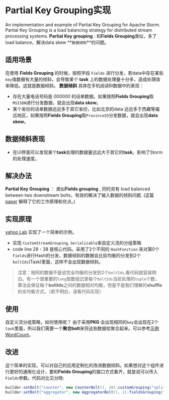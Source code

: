 Partial Key Grouping实现
===

An implementation and example of Partial Key Grouping for Apache Storm.
Partial Key Grouping is a load balancing strategy for distributed stream processing systems.
**Partial Key grouping** : 和**Fields Grouping**类似，多了load balance，解决data skew **`数据倾斜`**的问题。
## 适用场景
在使用 **Fields Grouping** 的时候，按照字段 `Fields` 进行分发，若data中存在某些`key`值数据有大量的倾斜，会导致某个 **task** 上的数据处理量十分多，造成处理效率降低。这就是数据倾斜。
**数据倾斜** 具体在手机阅读BI数据中的表现：
- 存在大量电话号码是 *000000* 的话单数据。如果按照**Fields Grouping**取`MSISDN`进行分发数据，就会出现**data skew**。
- 某个省份的话单数据远远多于其它省份，比如北京的data 远远多于西藏等偏远地区。如果按照**Fields Grouping**取`ProvinceID`分发数据，就会出现**data skew**。

## 数据倾斜表现
- 在UI界面可以发现某个**task**处理的数据量远远大于其它的**task**。影响了Storm的处理速度。

## 解决办法
**Partial Key Grouping** ： 类似**Fields grouping** , 同时具有 load balanced between two downstream bolts，有效的解决了输入数据的倾斜问题.   (这篇[paper](https://melmeric.files.wordpress.com/2014/11/the-power-of-both-choices-practical-load-balancing-for-distributed-stream-processing-engines.pdf) 解释了它的工作原理和优点。)

## 实现原理
[yahoo Lab](https://github.com/HQebupt/partial-key-grouping) 实现了一个简单的示例。
- 实现 `CustomStreamGrouping`, `Serializable`来自定义流的分组策略
- code line 28 - 38 是核心代码。采用了2个不同的 `HashFunction` 来对第0个`Fields`进行Hash的分发，数据倾斜的数据会比较均衡的分发到2个`boltIds`(Task)里面，这样不会出现数据倾斜。
> 注意：相同的数据不是说完全均衡的分发到2个`boltIds`,看代码就容易明白。有一个很重要的`long`型数组记录每个`boltIds`当前处理的`tuple`个数，算法会保证每个**boltIds**之间的数据相对均衡，但是不是我们理解的**shuffle** 的全均衡方式。（若不明白，请看代码实现）

## 使用
自定义流分组策略，如何使用呢？
由于采用**PKG** 会出现相同的`key`会出现在2个`task`里面，所以我们需要一个**聚合bolt**来将这些数据给聚合起来。可以参考[示例WordCount](https://github.com/HQebupt/partial-key-grouping/blob/master/src/main/java/com/yahoo/labs/slb/WordCountPartialKeyGrouping.java)。

## 改进
这个简单的实现，可以对自己的应用定制化的改进数据倾斜。如果想对这个组件进行更好的通用化设计，要和**Fields Grouping**的接口方式看齐，就是说可以传入`Fields`参数。代码对比见分晓:
``` java
builder.setBolt("counter", new CounterBolt(), 10).customGrouping("split", new PartialKeyGrouping());
builder.setBolt("aggregator", new AggregatorBolt(), 1).fieldsGrouping("counter", new Fields("word"));
```